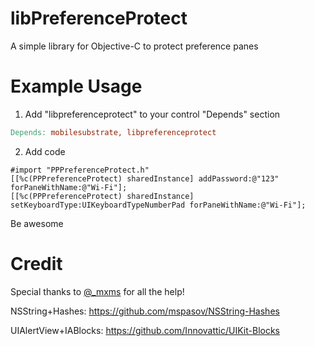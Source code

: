 libPreferenceProtect
====================

A simple library for Objective-C to protect preference panes

Example Usage
=============

1. Add "libpreferenceprotect" to your control "Depends" section
```makefile
Depends: mobilesubstrate, libpreferenceprotect
```

2. Add code
```objc
#import "PPPreferenceProtect.h"
[[%c(PPPreferenceProtect) sharedInstance] addPassword:@"123" forPaneWithName:@"Wi-Fi"];
[[%c(PPPreferenceProtect) sharedInstance] setKeyboardType:UIKeyboardTypeNumberPad forPaneWithName:@"Wi-Fi"];
```

Be awesome

Credit
======

Special thanks to [@_mxms](http://twitter.com/_mxms) for all the help!

NSString+Hashes: https://github.com/mspasov/NSString-Hashes

UIAlertView+IABlocks: https://github.com/Innovattic/UIKit-Blocks
